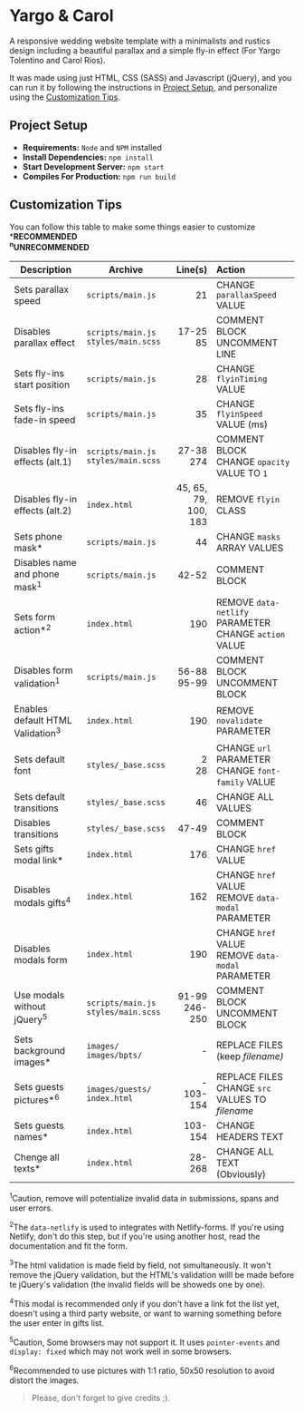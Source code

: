 # Yargo & Carol
A responsive wedding website template with a minimalists and rustics design including a beautiful parallax and a simple fly-in effect (For Yargo Tolentino and Carol Rios).  

It was made using just HTML, CSS (SASS) and Javascript (jQuery), and you can run it by following the instructions in [Project Setup](#project-setup), and personalize using the [Customization Tips](#customization-tips).  

## Project Setup
- **Requirements:** `Node` and `NPM` installed
- **Install Dependencies:** `npm install`
- **Start Development Server:** `npm start`
- **Compiles For Production:** `npm run build`

## Customization Tips
You can follow this table to make some things easier to customize  
***RECOMMENDED**  
**<sup>n</sup>UNRECOMMENDED**

| Description                                 | Archive                                   |                   Line(s) | Action                                                     |
| ------------------------------------------- | ----------------------------------------- | ------------------------: | :--------------------------------------------------------- |
| Sets parallax speed                         | `scripts/main.js`                         |                        21 | CHANGE `parallaxSpeed` VALUE                               |
| Disables parallax effect                    | `scripts/main.js` <br> `styles/main.scss` |             17-25 <br> 85 | COMMENT BLOCK <br> UNCOMMENT LINE                          |
| Sets fly-ins start position                 | `scripts/main.js`                         |                        28 | CHANGE `flyinTiming` VALUE                                 |
| Sets fly-ins fade-in speed                  | `scripts/main.js`                         |                        35 | CHANGE `flyinSpeed` VALUE (ms)                             |
| Disables fly-in effects (alt.1)             | `scripts/main.js` <br> `styles/main.scss` |            27-38 <br> 274 | COMMENT BLOCK <br> CHANGE `opacity` VALUE TO `1`           |
| Disables fly-in effects (alt.2)             | `index.html`                              | 45, 65, 79, <br> 100, 183 | REMOVE `flyin` CLASS                                       |
| Sets phone mask*                            | `scripts/main.js`                         |                        44 | CHANGE `masks` ARRAY VALUES                                |
| Disables name and phone mask<sup>1</sup>    | `scripts/main.js`                         |                     42-52 | COMMENT BLOCK                                              |
| Sets form action*<sup>2</sup>               | `index.html`                              |                       190 | REMOVE `data-netlify` PARAMETER <br> CHANGE `action` VALUE |
| Disables form validation<sup>1</sup>        | `scripts/main.js`                         |          56-88 <br> 95-99 | COMMENT BLOCK <br> UNCOMMENT BLOCK                         |
| Enables default HTML Validation<sup>3</sup> | `index.html`                              |                       190 | REMOVE `novalidate` PARAMETER                              |
| Sets default font                           | `styles/_base.scss`                       |                 2 <br> 28 | CHANGE `url` PARAMETER <br> CHANGE `font-family` VALUE     |
| Sets default transitions                    | `styles/_base.scss`                       |                        46 | CHANGE ALL VALUES                                          |
| Disables transitions                        | `styles/_base.scss`                       |                     47-49 | COMMENT BLOCK                                              |
| Sets gifts modal link*                      | `index.html`                              |                       176 | CHANGE `href` VALUE                                        |
| Disables modals gifts<sup>4</sup>           | `index.html`                              |                       162 | CHANGE `href` VALUE <br> REMOVE `data-modal` PARAMETER     |
| Disables modals form                        | `index.html`                              |                       190 | CHANGE `href` VALUE <br> REMOVE `data-modal` PARAMETER     |
| Use modals without jQuery<sup>5</sup>       | `scripts/main.js` <br> `styles/main.scss` |        91-99 <br> 246-250 | COMMENT BLOCK <br> UNCOMMENT BLOCK                         |
| Sets background images*                     | `images/` <br> `images/bpts/`             |                         - | REPLACE FILES (keep _filename)_                            |
| Sets guests pictures*<sup>6</sup>           | `images/guests/` <br> `index.html`        |            - <br> 103-154 | REPLACE FILES <br> CHANGE `src` VALUES TO _filename_       |
| Sets guests names*                          | `index.html`                              |                   103-154 | CHANGE HEADERS TEXT                                        |
| Chenge all texts*                           | `index.html`                              |                    28-268 | CHANGE ALL TEXT (Obviously)                                |
 
<sup>1</sup>Caution, remove will potentialize invalid data in submissions, spans and user errors.  

<sup>2</sup>The `data-netlify` is used to integrates with Netlify-forms. If you're using Netlify, don't do this step, but if you're using another host, read the documentation and fit the form.  

<sup>3</sup>The html validation is made field by field, not simultaneously. It won't remove the jQuery validation, but the HTML's validation willl be made before te jQuery's validation (the invalid fields will be showeds one by one).  

<sup>4</sup>This modal is recommended only if you don't have a link fot the list yet, doesn't using a third party website, or want to warning something before the user enter in gifts list.  

<sup>5</sup>Caution, Some browsers may not support it. It uses `pointer-events` and `display: fixed` which may not work well in some browsers.  

<sup>6</sup>Recommended to use pictures with 1:1 ratio, 50x50 resolution to avoid distort the images.  


> Please, don't forget to give credits ;).
